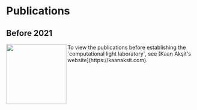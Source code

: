 # Publications

## Before 2021

<img align="left" src="../people/kaan_aksit.png" width="160" alt/>
To view the publications before establishing the `computational light laboratory`, see [Kaan Akşit's website](https://kaanaksit.com).
<br clear="left"/>
